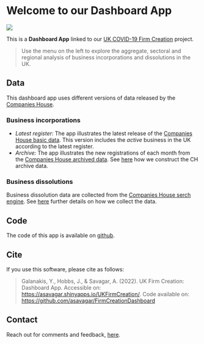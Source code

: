# Welcome to our Dashboard App
![](https://img.shields.io/badge/last%20modified-2022--08--04-informational?style=flat)

This is a **Dashboard App** linked to our [UK COVID-19 Firm Creation](www.ukfirmcreation.com) project.

> Use the menu on the left to explore the aggregate, sectoral and regional analysis of business incorporations and dissolutions in the UK.

## Data
This dashboard app uses different versions of data released by the [Companies House](https://www.gov.uk/government/organisations/companies-house).

### <i class="fa-solid fa-shop"></i> Business incorporations
- *Latest register:* The app illustrates the latest release of the [Companies House basic data](http://download.companieshouse.gov.uk/en_output.html). This version includes the *active* business in the UK according to the latest register.
- *Archive:* The app illustrates the new registrations of each month from the [Companies House archived data](https://webarchive.nationalarchives.gov.uk/ukgwa/*/http://download.companieshouse.gov.uk/en_output.html). See [here](https://www.ukfirmcreation.com/data/#how-to-construct) how we construct the CH archive data.


### <i class="fa-solid fa-shop-slash"></i> Business dissolutions
Business dissolution data are collected from the [Companies House serch engine](https://find-and-update.company-information.service.gov.uk/advanced-search/). See [here](https://www.ukfirmcreation.com/data/#dissolutions) further details on how we collect the data.


## Code
The code of this app is available on [github](https://github.com/asavagar/FirmCreationDashboard).

## Cite
If you use this software, please cite as follows:

> Galanakis, Y., Hobbs, J., & Savagar, A. (2022). UK Firm Creation: Dashboard App. Accessible on: https://asavagar.shinyapps.io/UKFirmCreation/. Code available on: https://github.com/asavagar/FirmCreationDashboard


## <i class="fa-solid fa-circle-envelope"></i> Contact 
Reach out for comments and feedback, [here](mailto:galanakis.gian@gmail.com).




